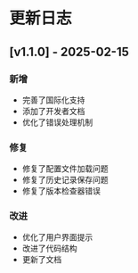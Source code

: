 # 更新日志

## [v1.1.0] - 2025-02-15

### 新增
- 完善了国际化支持
- 添加了开发者文档
- 优化了错误处理机制

### 修复
- 修复了配置文件加载问题
- 修复了历史记录保存问题
- 修复了版本检查器错误

### 改进
- 优化了用户界面提示
- 改进了代码结构
- 更新了文档
